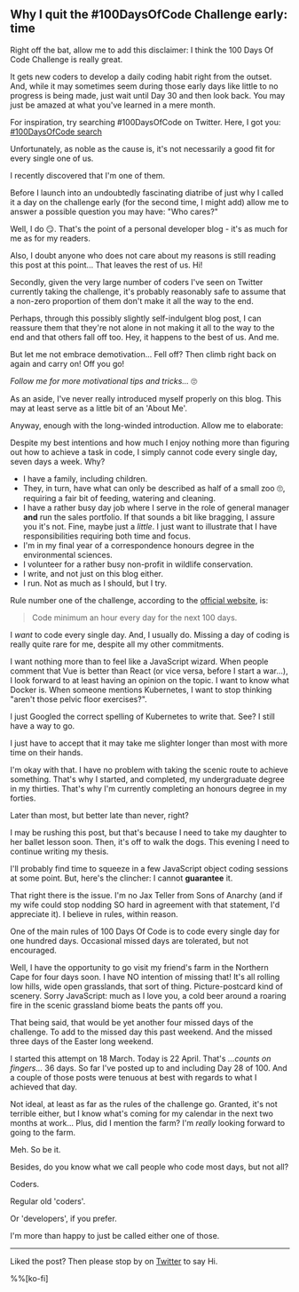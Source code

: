 ## Why I quit the #100DaysOfCode Challenge early: time

Right off the bat, allow me to add this disclaimer: I think the 100 Days Of Code Challenge is really great. 

It gets new coders to develop a daily coding habit right from the outset. And, while it may sometimes seem during those early days like little to no progress is being made, just wait until Day 30 and then look back. You may just be amazed at what you've learned in a mere month.

For inspiration, try searching #100DaysOfCode on Twitter. Here, I got you: [#100DaysOfCode search](https://twitter.com/search?q=%23100daysofcode&src=typed_query)

Unfortunately, as noble as the cause is, it's not necessarily a good fit for every single one of us.

I recently discovered that I'm one of them.

Before I launch into an undoubtedly fascinating diatribe of just why I called it a day on the challenge early (for the second time, I might add) allow me to answer a possible question you may have: "Who cares?"

Well, I do 😏. That's the point of a personal developer blog - it's as much for me as for my readers.

Also, I doubt anyone who does not care about my reasons is still reading this post at this point... That leaves the rest of us. Hi!

Secondly, given the very large number of coders I've seen on Twitter currently taking the challenge, it's probably reasonably safe to assume that a non-zero proportion of them don't make it all the way to the end.

Perhaps, through this possibly slightly self-indulgent blog post, I can reassure them that they're not alone in not making it all to the way to the end and that others fall off too. Hey, it happens to the best of us. And me.

But let me not embrace demotivation... Fell off? Then climb right back on again and carry on! Off you go!

*Follow me for more motivational tips and tricks...* 🙄

As an aside, I've never really introduced myself properly on this blog. This may at least serve as a little bit of an 'About Me'.

Anyway, enough with the long-winded introduction. Allow me to elaborate:

Despite my best intentions and how much I enjoy nothing more than figuring out how to achieve a task in code, I simply cannot code every single day, seven days a week. Why?

* I have a family, including children.
* They, in turn, have what can only be described as half of a small zoo 🙄, requiring a fair bit of feeding, watering and cleaning.
* I have a rather busy day job where I serve in the role of general manager **and** run the sales portfolio. If that sounds a bit like bragging, I assure you it's not. Fine, maybe just a *little*. I just want to illustrate that I have responsibilities requiring both time and focus. 
* I'm in my final year of a correspondence honours degree in the environmental sciences. 
* I volunteer for a rather busy non-profit in wildlife conservation. 
* I write, and not just on this blog either. 
* I run. Not as much as I should, but I try.

Rule number one of the challenge, according to the [official website](https://www.100daysofcode.com/rules/), is:
> Code minimum an hour every day for the next 100 days.

I *want* to code every single day. And, I usually do. Missing a day of coding is really quite rare for me, despite all my other commitments.

I want nothing more than to feel like a JavaScript wizard. When people comment that Vue is better than React (or vice versa, before I start a war...), I look forward to at least having an opinion on the topic. I want to know what Docker is. When someone mentions Kubernetes, I want to stop thinking "aren't those pelvic floor exercises?".

I just Googled the correct spelling of Kubernetes to write that. See? I still have a way to go.

I just have to accept that it may take me slighter longer than most with more time on their hands.

I'm okay with that. I have no problem with taking the scenic route to achieve something. That's why I started, and completed, my undergraduate degree in my thirties. That's why I'm currently completing an honours degree in my forties.

Later than most, but better late than never, right?

I may be rushing this post, but that's because I need to take my daughter to her ballet lesson soon. Then, it's off to walk the dogs. This evening I need to continue writing my thesis.

I'll probably find time to squeeze in a few JavaScript object coding sessions at some point. But, here's the clincher: I cannot **guarantee** it. 

That right there is the issue. I'm no Jax Teller from Sons of Anarchy (and if my wife could stop nodding SO hard in agreement with that statement, I'd appreciate it). I believe in rules, within reason.

One of the main rules of 100 Days Of Code is to code every single day for one hundred days. Occasional missed days are tolerated, but not encouraged.

Well, I have the opportunity to go visit my friend's farm in the Northern Cape for four days soon. I have NO intention of missing that! It's all rolling low hills, wide open grasslands, that sort of thing. Picture-postcard kind of scenery. Sorry JavaScript: much as I love you, a cold beer around a roaring fire in the scenic grassland biome beats the pants off you.

That being said, that would be yet another four missed days of the challenge. To add to the missed day this past weekend. And the missed three days of the Easter long weekend.

I started this attempt on 18 March. Today is 22 April. That's *...counts on fingers...* 36 days. So far I've posted up to and including Day 28 of 100. And a couple of those posts were tenuous at best with regards to what I achieved that day.

Not ideal, at least as far as the rules of the challenge go. Granted, it's not terrible either, but I know what's coming for my calendar in the next two months at work... Plus, did I mention the farm? I'm *really* looking forward to going to the farm.

Meh. So be it.

Besides, do you know what we call people who code most days, but not all?

Coders. 

Regular old 'coders'.

Or 'developers', if you prefer.

I'm more than happy to just be called either one of those.

---
Liked the post? Then please stop by on [Twitter](https://twitter.com/aldercode) to say Hi. 

%%[ko-fi]